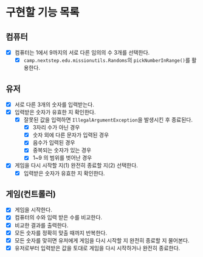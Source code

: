 # 구현할 기능 목록

## 컴퓨터
- [x] 컴퓨터는 1에서 9까지의 서로 다른 임의의 수 3개를 선택한다.
  - [x] ```camp.nextstep.edu.missionutils.Randoms```의 ```pickNumberInRange()```를 활용한다.

## 유저
- [x] 서로 다른 3개의 숫자를 입력받는다.
- [x] 입력받은 숫자가 유효한 지 확인한다.
    - [x] 잘못된 값을 입력하면 ```IllegalArgumentException```을 발생시킨 후 종료된다.
      - [x] 3자리 수가 아닌 경우
      - [x] 숫자 외에 다른 문자가 입력된 경우
      - [x] 음수가 입력된 경우
      - [x] 중복되는 숫자가 있는 경우
      - [x] 1~9 의 범위를 벗어난 경우
- [x] 게임을 다시 시작할 지(1) 완전히 종료할 지(2) 선택한다.
  - [x] 입력받은 숫자가 유효한 지 확인한다.

## 게임(컨트롤러)
- [x] 게임을 시작한다.
- [x] 컴퓨터의 수와 입력 받은 수를 비교한다.
- [x] 비교한 결과를 출력한다.
- [x] 모든 숫자를 정확히 맞출 때까지 반복한다.
- [x] 모든 숫자를 맞히면 유저에게 게임을 다시 시작할 지 완전히 종료할 지 물어본다.
- [x] 유저로부터 입력받은 값을 토대로 게임을 다시 시작하거나 완전히 종료한다.